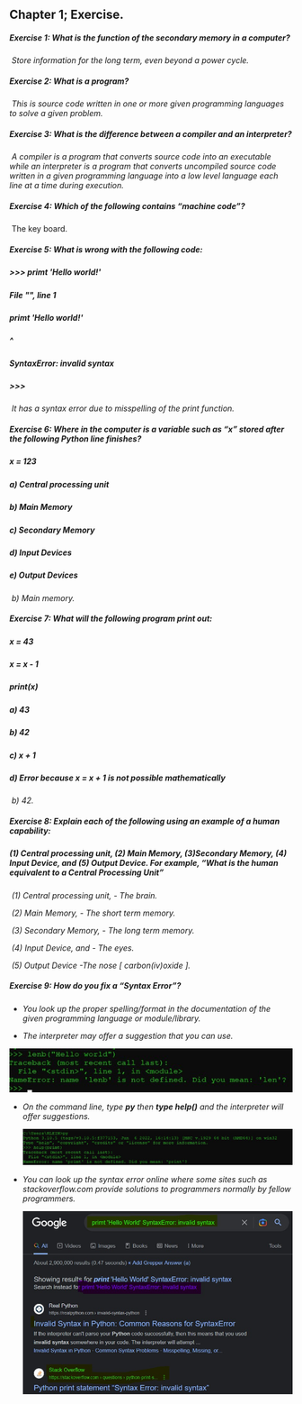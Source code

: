 ## Chapter 1; Exercise.

##### Exercise 1: What is the function of the secondary memory in a computer?

​						*Store information for the long term, even beyond a power cycle.*


##### Exercise 2: What is a program? 

​						*This is source code written in one or more given programming languages to solve a given problem.*


##### Exercise 3: What is the difference between a compiler and an interpreter? 

​						*A compiler is a program that converts source code into an executable while an interpreter is a program that converts uncompiled source code written in a given programming language into a low level language each line at a time during execution.*


##### Exercise 4: Which of the following contains “machine code”?

​                       The key board.


##### Exercise 5: What is wrong with the following code:

##### >>> primt 'Hello world!'

##### File "<stdin>", line 1

##### primt 'Hello world!'

##### ^

##### SyntaxError: invalid syntax

##### >>>

​			*It has a syntax error due to misspelling of the print function.*

 

##### Exercise 6: Where in the computer is a variable such as “x” stored after the following Python line finishes?

##### x = 123

##### a) Central processing unit
##### b) Main Memory
##### c) Secondary Memory
##### d) Input Devices
##### e) Output Devices

​													 *b) Main memory.*


##### Exercise 7: What will the following program print out:

##### x = 43
##### x = x - 1
##### print(x)

##### a) 43
##### b) 42
##### c) x + 1
##### d) Error because x = x + 1 is not possible mathematically

​															*b) 42.*


##### Exercise 8: Explain each of the following using an example of a human capability:

#####  (1) Central processing unit, (2) Main Memory, (3)Secondary Memory, (4) Input Device, and (5) Output Device. For example, “What is the human equivalent to a Central Processing Unit”

​                             *(1) Central processing unit, - The brain.*

​                            *(2) Main Memory, - The short term memory.*

​                           *(3) Secondary Memory, - The long term memory.*

​                          *(4) Input Device, and - The eyes.*

​                         *(5) Output Device -The nose [ carbon(iv)oxide ].* 


##### Exercise 9: How do you fix a “Syntax Error”?

- *You look up the proper spelling/format in the documentation of the given programming language or module/library.*

- *The interpreter may offer a suggestion that you can use.*

 ![Alt text](https://github.com/Klein-Baru/Practical-Attachment-II/blob/main/Week%201_Tasks/Images/automatic%20suggestion.jpg)

- *On the command line, type **py** then **type help(<the term you misspelt>)** and the interpreter will offer suggestions.*

  ![Alt text](https://github.com/Klein-Baru/Practical-Attachment-II/blob/main/Week%201_Tasks/Images/help%20function.jpg)

- *You can look up the syntax error online where some sites such as stackoverflow.com provide solutions to programmers normally by fellow programmers.*

   ![Alt text](https://github.com/Klein-Baru/Practical-Attachment-II/blob/main/Week%201_Tasks/Images/google_online_stackoverflow.jpg)
